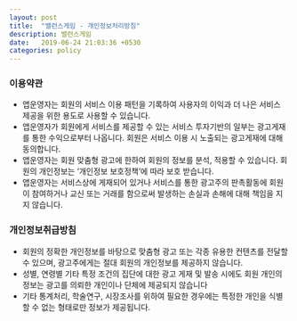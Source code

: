 ```yaml
---
layout: post
title:  "밸런스게임 - 개인정보처리방침"
description: 밸런스게임
date:   2019-06-24 21:03:36 +0530
categories: policy
---
```



### 이용약관

+ 앱운영자는 회원의 서비스 이용 패턴을 기록하여 사용자의 이익과 더 나은 서비스 제공을 위한 용도로 사용할 수 있습니다.
+ 앱운영자가 회원에게 서비스를 제공할 수 있는 서비스 투자기반의 일부는 광고게재를 통한 수익으로부터 나옵니다. 회원은 서비스 이용 시 노출되는 광고게재에 대해 동의합니다. 
+ 앱운영자는 회원 맞춤형 광고에 한하여 회원의 정보를 분석, 적용할 수 있습니다. 회원의 개인정보는 ‘개인정보 보호정책’에 따라 보호 받습니다. 
+ 앱운영자는 서비스상에 게재되어 있거나 서비스를 통한 광고주의 판촉활동에 회원이 참여하거나 교신 또는 거래를 함으로써 발생하는 손실과 손해에 대해 책임을 지지 않습니다.

### 개인정보취급방침

+ 회원의 정확한 개인정보를 바탕으로 맞춤형 광고 또는 각종 유용한 컨텐츠를 전달할 수 있으며, 광고주에게는 절대 회원의 개인정보를 제공하지 않습니다.
+ 성별, 연령별 기타 특정 조건의 집단에 대한 광고 게재 및 발송 시에도 회원 개인의 정보는 광고를 의뢰한 개인이나 단체에 제공되지 않습니다
+ 기타 통계처리, 학술연구, 시장조사를 위하여 필요한 경우에는 특정한 개인을 식별할 수 없는 형태로만 정보가 제공됩니다.


